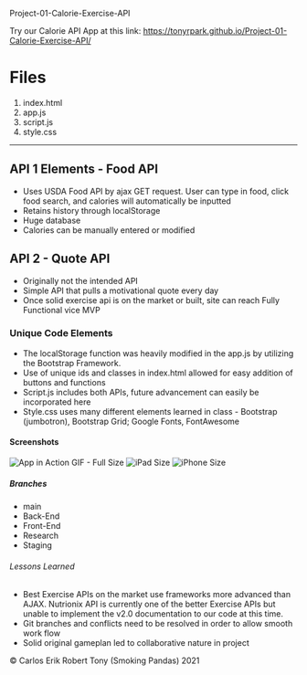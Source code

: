 Project-01-Calorie-Exercise-API

Try our Calorie API App at this link: https://tonyrpark.github.io/Project-01-Calorie-Exercise-API/

# Files

1. index.html
2. app.js
3. script.js
4. style.css

---

## API 1 Elements - Food API

- Uses USDA Food API by ajax GET request. User can type in food, click food search, and calories will automatically be inputted
- Retains history through localStorage
- Huge database
- Calories can be manually entered or modified

## API 2 - Quote API

- Originally not the intended API
- Simple API that pulls a motivational quote every day
- Once solid exercise api is on the market or built, site can reach Fully Functional vice MVP

### Unique Code Elements

- The localStorage function was heavily modified in the app.js by utilizing the Bootstrap Framework.
- Use of unique ids and classes in index.html allowed for easy addition of buttons and functions
- Script.js includes both APIs, future advancement can easily be incorporated here
- Style.css uses many different elements learned in class - Bootstrap (jumbotron), Bootstrap Grid; Google Fonts, FontAwesome

#### Screenshots

![App in Action GIF - Full Size](https://hosting.photobucket.com/images/kk166/tonyfcpremix/project1api.gif)
![iPad Size](<https://hosting.photobucket.com/images/kk166/tonyfcpremix/tonyrpark.github.io_Project-01-Calorie-Exercise-API_(iPad_Pro)_(1).png>)
![iPhone Size](<https://hosting.photobucket.com/images/kk166/tonyfcpremix/tonyrpark.github.io_Project-01-Calorie-Exercise-API_(iPhone_X).png>)

##### Branches

- main
- Back-End
- Front-End
- Research
- Staging

###### Lessons Learned

- Best Exercise APIs on the market use frameworks more advanced than AJAX. Nutrionix API is currently one of the better Exercise APIs but unable to implement the v2.0 documentation to our code at this time.
- Git branches and conflicts need to be resolved in order to allow smooth work flow
- Solid original gameplan led to collaborative nature in project

© Carlos Erik Robert Tony (Smoking Pandas) 2021
